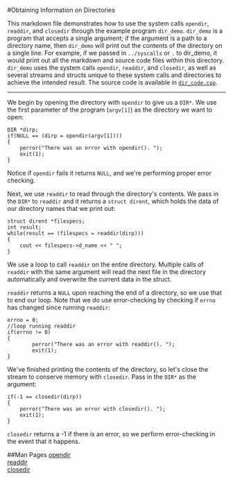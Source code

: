 #Obtaining Information on Directories

This markdown file demonstrates how to use the system calls `opendir`, `readdir`, and `closedir` through the example program `dir_demo`. 
`dir_demo` is a program that accepts a single argument; if the argument is a path to a directory name, then `dir_demo` will print out the contents of the directory on a single line.
For example, if we passed in `../syscalls` or `.` to dir_demo, it would print out all the markdown and source code files within this directory.
`dir_demo` uses the system calls `opendir`, `readdir`, and `closedir`, as well as several streams and structs unique to these system calls and directories to achieve the intended result.
The source code is available in [`dir_code.cpp`](./dir_code.cpp).

----

We begin by opening the directory with `opendir` to give us a `DIR*`.
We use the first parameter of the program (`argv[1]`) as the directory we want to open:

```
DIR *dirp;
if(NULL == (dirp = opendir(argv[1])))
{
    perror("There was an error with opendir(). ");
    exit(1);
} 
```
Notice if `opendir` fails it returns `NULL`, and we're performing proper error checking.

Next, we use `readdir` to read through the directory's contents. We pass in the `DIR*` to `readdir` and it returns a `struct dirent`, which holds the data of our directory names that we print out:

```
struct dirent *filespecs;
int result;
while(result == (filespecs = readdir(dirp)))
{
    cout << filespecs->d_name << " ";
}
```

We use a loop to call `readdir` on the entire directory.
Multiple calls of `readdir` with the same argument will read the next file in the directory automatically and overwrite the current data in the struct.

`readdir` returns a `NULL` upon reaching the end of a directory, so we use that to end our loop.
Note that we do use error-checking by checking if `errno` has changed since running `readdir`:

```
errno = 0;
//loop running readdir
if(errno != 0)
{
        perror("There was an error with readdir(). ");
        exit(1);
}
```

We've finished printing the contents of the directory, so let's close the stream to conserve memory with `closedir`.
Pass in the `DIR*` as the argument:

```
if(-1 == closedir(dirp))
{
    perror("There was an error with closedir(). ");
    exit(1);
}
```

`closedir` returns a -1 if there is an error, so we perform error-checking in the event that it happens. 

##Man Pages
[opendir](http://linux.die.net/man/3/opendir) <br />
[readdir](http://linux.die.net/man/3/readdir) <br />
[closedir](http://linux.die.net/man/3/closedir) <br />
